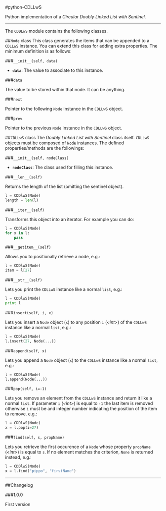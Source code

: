#python-CDLLwS

Python implementation of a *Circular Doubly Linked List with Sentinel*.

---

The `CDDLwS` module contains the following classes.

##<a id="Nodeclass"></a>`Node` class
This class generates the items that can be appended to a `CDLLwS` instance. You can extend this class for adding extra properties. The minimum definition is as follows:

###`__init__(self, data)`

 - **`data`**: The value to associate to this instance.

###`data`

The value to be stored within that node. It can be anything.

###`next`

Pointer to the following `Node` instance in the `CDLLwS` object.

###`prev`

Pointer to the previous `Node` instance in the `CDLLwS` object.



##`CDLLwS` class
The *Doubly Linked List with Sentinel* class itself.
`CDLLwS` objects must be composed of [`Node`](#Nodeclass) instances.
The defined properties/methods are the followings:

###`__init__(self, nodeClass)`

 - **`nodeClass`**: The class used for filling this instance.

###`__len__(self)`
	
Returns the length of the list (omitting the sentinel object).
```python
l = CDDlwS(Node)
length = len(l)
```

###`__iter__(self)`
	
Transforms this object into an iterator. For example you can do:
```python
l = CDDlwS(Node)
for x in l:
	pass
```

###`__getitem__(self)`

Allows you to positionally retrieve a node, e.g.:
```python
l = CDDlwS(Node)
item = l[27]
```

###`__str__(self)`

Lets you print the `CDLLwS` instance like a normal `list`, e.g.:
```python
l = CDDlwS(Node)
print l
```

###`insert(self, i, x)`

Lets you insert a `Node` object (`x`) to any position `i` (*&lt;int&gt;*) of the `CDLLwS` instance like a normal `list`, e.g.:
```python
l = CDDlwS(Node)
l.insert(27, Node(...))
```
	
###`append(self, x)`

Lets you append a `Node` object (`x`) to the `CDLLwS` instance like a normal `list`, e.g.:
```python
l = CDDlwS(Node)
l.append(Node(...))
```

###`pop(self, i=-1)`

Lets you remove an element from the `CDLLwS` instance and return it like a normal `list`. If parameter `i` (*&lt;int&gt;*) is equal to `-1` the last item is removed otherwise `i` must be and integer number indicating the position of the item to remove. e.g.:

```python
l = CDDlwS(Node)
x = l.pop(i=27)
```
	
###`find(self, s, propName)`

Lets you retrieve the first occurence of a `Node` whose property `propName` (*&lt;int&gt;*) is equal to `s`. If no element matches the criterion, `None` is returned instead, e.g.:
```python
l = CDDlwS(Node)
x = l.find("pippo", "firstName")
```

---

##Changelog

###1.0.0

First version